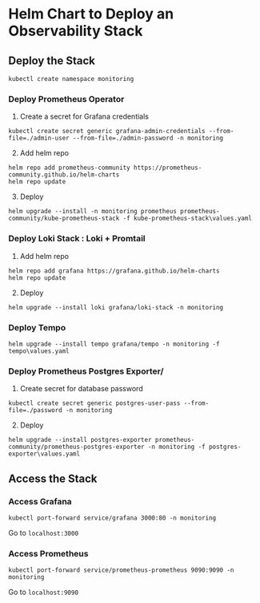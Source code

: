 # Helm Chart to Deploy an Observability Stack

## Deploy the Stack

```
kubectl create namespace monitoring
```

### Deploy Prometheus Operator

1. Create a secret for Grafana credentials

```
kubectl create secret generic grafana-admin-credentials --from-file=./admin-user --from-file=./admin-password -n monitoring
```

2. Add helm repo

```
helm repo add prometheus-community https://prometheus-community.github.io/helm-charts
helm repo update
```

3. Deploy

```
helm upgrade --install -n monitoring prometheus prometheus-community/kube-prometheus-stack -f kube-prometheus-stack\values.yaml
```


### Deploy Loki Stack : Loki + Promtail

1. Add helm repo

```
helm repo add grafana https://grafana.github.io/helm-charts
helm repo update
```

2. Deploy
```
helm upgrade --install loki grafana/loki-stack -n monitoring
```

### Deploy Tempo
```
helm upgrade --install tempo grafana/tempo -n monitoring -f tempo\values.yaml
```

### Deploy Prometheus Postgres Exporter/
1. Create secret for database password
```
kubectl create secret generic postgres-user-pass --from-file=./password -n monitoring
```

2. Deploy
```
helm upgrade --install postgres-exporter prometheus-community/prometheus-postgres-exporter -n monitoring -f postgres-exporter\values.yaml
```

## Access the Stack

### Access Grafana 
```
kubectl port-forward service/grafana 3000:80 -n monitoring
```
Go to ``localhost:3000``

### Access Prometheus 
```
kubectl port-forward service/prometheus-prometheus 9090:9090 -n monitoring
```
Go to ``localhost:9090``